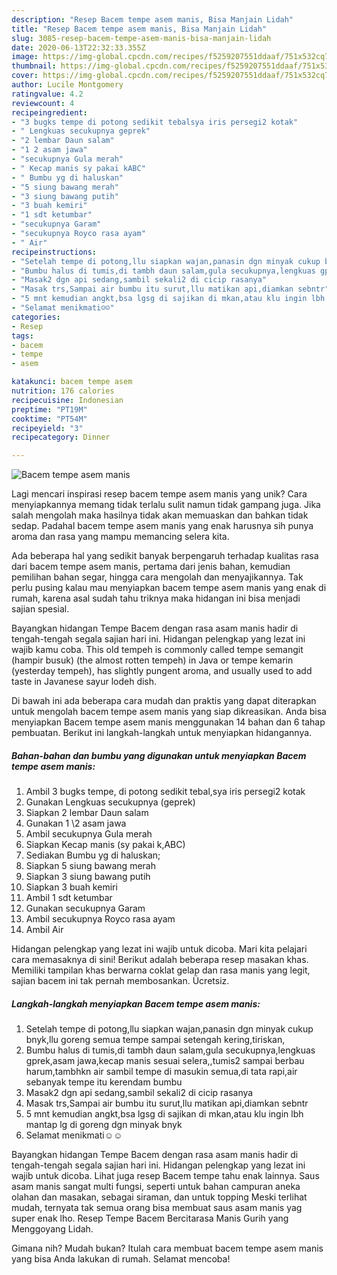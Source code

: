 ```yaml
---
description: "Resep Bacem tempe asem manis, Bisa Manjain Lidah"
title: "Resep Bacem tempe asem manis, Bisa Manjain Lidah"
slug: 3085-resep-bacem-tempe-asem-manis-bisa-manjain-lidah
date: 2020-06-13T22:32:33.355Z
image: https://img-global.cpcdn.com/recipes/f5259207551ddaaf/751x532cq70/bacem-tempe-asem-manis-foto-resep-utama.jpg
thumbnail: https://img-global.cpcdn.com/recipes/f5259207551ddaaf/751x532cq70/bacem-tempe-asem-manis-foto-resep-utama.jpg
cover: https://img-global.cpcdn.com/recipes/f5259207551ddaaf/751x532cq70/bacem-tempe-asem-manis-foto-resep-utama.jpg
author: Lucile Montgomery
ratingvalue: 4.2
reviewcount: 4
recipeingredient:
- "3 bugks tempe di potong sedikit tebalsya iris persegi2 kotak"
- " Lengkuas secukupnya geprek"
- "2 lembar Daun salam"
- "1 2 asam jawa"
- "secukupnya Gula merah"
- " Kecap manis sy pakai kABC"
- " Bumbu yg di haluskan"
- "5 siung bawang merah"
- "3 siung bawang putih"
- "3 buah kemiri"
- "1 sdt ketumbar"
- "secukupnya Garam"
- "secukupnya Royco rasa ayam"
- " Air"
recipeinstructions:
- "Setelah tempe di potong,llu siapkan wajan,panasin dgn minyak cukup bnyk,llu goreng semua tempe sampai setengah kering,tiriskan,"
- "Bumbu halus di tumis,di tambh daun salam,gula secukupnya,lengkuas gprek,asam jawa,kecap manis sesuai selera,,tumis2 sampai berbau harum,tambhkn air sambil tempe di masukin semua,di tata rapi,air sebanyak tempe itu kerendam bumbu"
- "Masak2 dgn api sedang,sambil sekali2 di cicip rasanya"
- "Masak trs,Sampai air bumbu itu surut,llu matikan api,diamkan sebntr"
- "5 mnt kemudian angkt,bsa lgsg di sajikan di mkan,atau klu ingin lbh mantap lg di goreng dgn minyak bnyk"
- "Selamat menikmati☺☺"
categories:
- Resep
tags:
- bacem
- tempe
- asem

katakunci: bacem tempe asem 
nutrition: 176 calories
recipecuisine: Indonesian
preptime: "PT19M"
cooktime: "PT54M"
recipeyield: "3"
recipecategory: Dinner

---
```



![Bacem tempe asem manis](https://img-global.cpcdn.com/recipes/f5259207551ddaaf/751x532cq70/bacem-tempe-asem-manis-foto-resep-utama.jpg)

Lagi mencari inspirasi resep bacem tempe asem manis yang unik? Cara menyiapkannya memang tidak terlalu sulit namun tidak gampang juga. Jika salah mengolah maka hasilnya tidak akan memuaskan dan bahkan tidak sedap. Padahal bacem tempe asem manis yang enak harusnya sih punya aroma dan rasa yang mampu memancing selera kita.

Ada beberapa hal yang sedikit banyak berpengaruh terhadap kualitas rasa dari bacem tempe asem manis, pertama dari jenis bahan, kemudian pemilihan bahan segar, hingga cara mengolah dan menyajikannya. Tak perlu pusing kalau mau menyiapkan bacem tempe asem manis yang enak di rumah, karena asal sudah tahu triknya maka hidangan ini bisa menjadi sajian spesial.

Bayangkan hidangan Tempe Bacem dengan rasa asam manis hadir di tengah-tengah segala sajian hari ini. Hidangan pelengkap yang lezat ini wajib kamu coba. This old tempeh is commonly called tempe semangit (hampir busuk) (the almost rotten tempeh) in Java or tempe kemarin (yesterday tempeh), has slightly pungent aroma, and usually used to add taste in Javanese sayur lodeh dish.


Di bawah ini ada beberapa cara mudah dan praktis yang dapat diterapkan untuk mengolah bacem tempe asem manis yang siap dikreasikan. Anda bisa menyiapkan Bacem tempe asem manis menggunakan 14 bahan dan 6 tahap pembuatan. Berikut ini langkah-langkah untuk menyiapkan hidangannya.

<!--inarticleads1-->

##### Bahan-bahan dan bumbu yang digunakan untuk menyiapkan Bacem tempe asem manis:

1. Ambil 3 bugks tempe, di potong sedikit tebal,sya iris persegi2 kotak
1. Gunakan  Lengkuas secukupnya (geprek)
1. Siapkan 2 lembar Daun salam
1. Gunakan 1 \2 asam jawa
1. Ambil secukupnya Gula merah
1. Siapkan  Kecap manis (sy pakai k,ABC)
1. Sediakan  Bumbu yg di haluskan;
1. Siapkan 5 siung bawang merah
1. Siapkan 3 siung bawang putih
1. Siapkan 3 buah kemiri
1. Ambil 1 sdt ketumbar
1. Gunakan secukupnya Garam
1. Ambil secukupnya Royco rasa ayam
1. Ambil  Air


Hidangan pelengkap yang lezat ini wajib untuk dicoba. Mari kita pelajari cara memasaknya di sini! Berikut adalah beberapa resep masakan khas. Memiliki tampilan khas berwarna coklat gelap dan rasa manis yang legit, sajian bacem ini tak pernah membosankan. Ücretsiz. 

<!--inarticleads2-->

##### Langkah-langkah menyiapkan Bacem tempe asem manis:

1. Setelah tempe di potong,llu siapkan wajan,panasin dgn minyak cukup bnyk,llu goreng semua tempe sampai setengah kering,tiriskan,
1. Bumbu halus di tumis,di tambh daun salam,gula secukupnya,lengkuas gprek,asam jawa,kecap manis sesuai selera,,tumis2 sampai berbau harum,tambhkn air sambil tempe di masukin semua,di tata rapi,air sebanyak tempe itu kerendam bumbu
1. Masak2 dgn api sedang,sambil sekali2 di cicip rasanya
1. Masak trs,Sampai air bumbu itu surut,llu matikan api,diamkan sebntr
1. 5 mnt kemudian angkt,bsa lgsg di sajikan di mkan,atau klu ingin lbh mantap lg di goreng dgn minyak bnyk
1. Selamat menikmati☺☺


Bayangkan hidangan Tempe Bacem dengan rasa asam manis hadir di tengah-tengah segala sajian hari ini. Hidangan pelengkap yang lezat ini wajib untuk dicoba. Lihat juga resep Bacem tempe tahu enak lainnya. Saus asam manis sangat multi fungsi, seperti untuk bahan campuran aneka olahan dan masakan, sebagai siraman, dan untuk topping Meski terlihat mudah, ternyata tak semua orang bisa membuat saus asam manis yag super enak lho. Resep Tempe Bacem Bercitarasa Manis Gurih yang Menggoyang Lidah. 

Gimana nih? Mudah bukan? Itulah cara membuat bacem tempe asem manis yang bisa Anda lakukan di rumah. Selamat mencoba!
